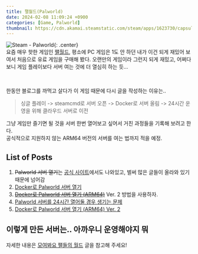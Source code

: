 ```yaml
---
title: 팰월드(Palworld)
date: 2024-02-08 11:09:24 +0900
categories: [Game, Palworld]
thumbnail: https://cdn.akamai.steamstatic.com/steam/apps/1623730/capsule_616x353.jpg?t=1705662211
---
```


![Steam - Palworld](https://cdn.akamai.steamstatic.com/steam/apps/1623730/capsule_616x353.jpg?t=1705662211){: .center}  
요즘 매우 핫한 게임인 [팰월드](https://store.steampowered.com/app/1623730/Palworld/?l=koreana),
평소에 PC 게임은 1도 안 하던 내가 이건 되게 재밌어 보여서 처음으로 유료 게임을 구매해 봤다.
오랜만의 게임이라 그런지 되게 재밌고, 어쩌다 보니 게임 플레이보다 서버 여는 것에 더 열심히 하는 듯...

<br/>

한동안 블로그를 까먹고 살다가 이 게임 때문에 다시 글을 작성하는 이유는..

> 싱글 플레이 -> steamcmd로 서버 오픈 -> Docker로 서버 올림 -> 24시간 운영을 위해 클라우드 서버로 이전

그냥 게임만 즐기면 될 것을 서버 한번 열어보고 싶어서 거친 과정들을 기록해 보려고 한다.  
공식적으로 지원하지 않는 ARM64 버전의 서버를 여는 법까지 적을 예정.

## List of Posts
1. ~~Palworld 서버 열기~~는 [공식 사이트](https://tech.palworldgame.com/dedicated-server-guide)에서도 나와있고, 벌써 많은 글들이 올라와 있기 때문에 넘어감
2. [Docker로 Palworld 서버 열기](/posts/palworld-server-docker/)
3. ~~[Docker로 Palworld 서버 열기 (ARM64)](/posts/palworld-server-docker-arm64/)~~ Ver. 2 방법을 사용하자.
4. [Palworld 서버를 24시간 열어둘 경우 생기는 문제](/posts/palworld-24-hours-server-bug/)
5. [Docker로 Palworld 서버 열기 (ARM64) Ver. 2](/posts/palworld-server-docker-arm64-2/)

## 이렇게 만든 서버는.. 아까우니 운영해야지 뭐
자세한 내용은 [모여봐요 팰들의 월드](/posts/palworld-pal-crossing-discord/) 글을 참고해 주세요!
